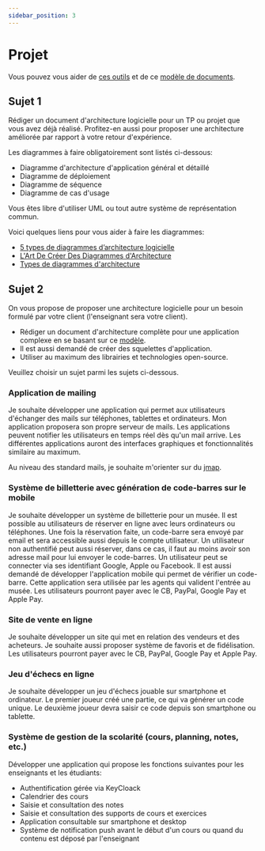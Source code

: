 ```yaml
---
sidebar_position: 3
---
```


# Projet

Vous pouvez vous aider de [ces outils](https://softwarearchitecture.tools/) et de ce [modèle de documents](https://github.com/bflorat/modele-da).

## Sujet 1

Rédiger un document d'architecture logicielle pour un TP ou projet que vous avez déjà réalisé.
Profitez-en aussi pour proposer une architecture améliorée par rapport à votre retour d'expérience.

Les diagrammes à faire obligatoirement sont listés ci-dessous:

- Diagramme d'architecture d'application général et détaillé
- Diagramme de déploiement
- Diagramme de séquence
- Diagramme de cas d'usage

Vous êtes libre d'utiliser UML ou tout autre système de représentation commun.

Voici quelques liens pour vous aider à faire les diagrammes:

- [5 types de diagrammes d’architecture logicielle](https://www.lucidchart.com/blog/fr/les-diagrammes-d-architecture-logicielle)
- [L'Art De Créer Des Diagrammes d'Architecture](https://www.infoq.com/fr/articles/crafting-architectural-diagrams/)
- [Types de diagrammes d'architecture](https://www.edrawsoft.com/fr/architecture-diagram-types.html)

## Sujet 2

On vous propose de proposer une architecture logicielle pour un besoin formulé par votre client (l'enseignant sera votre client).

- Rédiger un document d'architecture complète pour une application complexe en se basant sur ce [modèle](https://github.com/bflorat/modele-da).
- Il est aussi demandé de créer des squelettes d'application.
- Utiliser au maximum des librairies et technologies open-source.

Veuillez choisir un sujet parmi les sujets ci-dessous.

### Application de mailing

Je souhaite développer une application qui permet aux utilisateurs d'échanger des mails sur téléphones, tablettes et ordinateurs.
Mon application proposera son propre serveur de mails. Les applications peuvent notifier les utilisateurs en temps réel dès qu'un mail arrive.
Les différentes applications auront des interfaces graphiques et fonctionnalités similaire au maximum.

Au niveau des standard mails, je souhaite m'orienter sur du [jmap](https://jmap.io/).

### Système de billetterie avec génération de code-barres sur le mobile

Je souhaite développer un système de billetterie pour un musée.
Il est possible au utilisateurs de réserver en ligne avec leurs ordinateurs ou téléphones.
Une fois la réservation faite, un code-barre sera envoyé par email et sera accessible aussi depuis le compte utilisateur.
Un utilisateur non authentifié peut aussi réserver, dans ce cas, il faut au moins avoir son adresse mail pour lui envoyer le code-barres.
Un utilisateur peut se connecter via ses identifiant Google, Apple ou Facebook.
Il est aussi demandé de développer l'application mobile qui permet de vérifier un code-barre.
Cette application sera utilisée par les agents qui valident l'entrée au musée.
Les utilisateurs pourront payer avec le CB, PayPal, Google Pay et Apple Pay.

### Site de vente en ligne

Je souhaite développer un site qui met en relation des vendeurs et des acheteurs.
Je souhaite aussi proposer système de favoris et de fidélisation.
Les utilisateurs pourront payer avec le CB, PayPal, Google Pay et Apple Pay.

### Jeu d'échecs en ligne

Je souhaite développer un jeu d'échecs jouable sur smartphone et ordinateur.
Le premier joueur créé une partie, ce qui va générer un code unique.
Le deuxième joueur devra saisir ce code depuis son smartphone ou tablette.

### Système de gestion de la scolarité (cours, planning, notes, etc.)

Développer une application qui propose les fonctions suivantes pour les enseignants et les étudiants:

- Authentification gérée via KeyCloack
- Calendrier des cours
- Saisie et consultation des notes
- Saisie et consultation des supports de cours et exercices
- Application consultable sur smartphone et desktop
- Système de notification push avant le début d'un cours ou quand du contenu est déposé par l'enseignant
